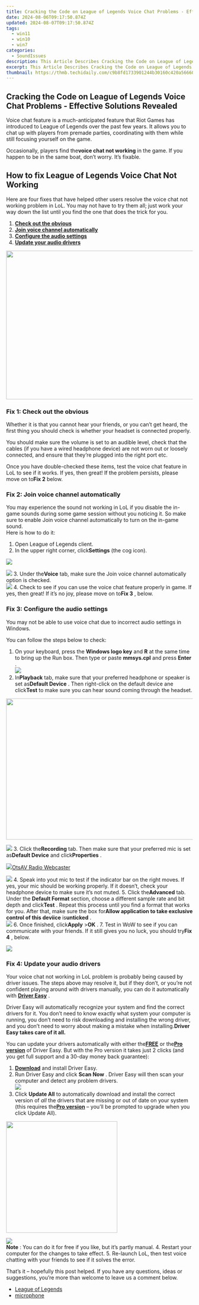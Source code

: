 ```yaml
---
title: Cracking the Code on League of Legends Voice Chat Problems - Effective Solutions Revealed
date: 2024-08-06T09:17:50.874Z
updated: 2024-08-07T09:17:50.874Z
tags:
  - win11
  - win10
  - win7
categories:
  - SoundIssues
description: This Article Describes Cracking the Code on League of Legends Voice Chat Problems - Effective Solutions Revealed
excerpt: This Article Describes Cracking the Code on League of Legends Voice Chat Problems - Effective Solutions Revealed
thumbnail: https://thmb.techidaily.com/c9b8fd1733901244b30160c420a56660fbc28694609982153cd6de4dd43a450d.jpg
---
```


## Cracking the Code on League of Legends Voice Chat Problems - Effective Solutions Revealed

Voice chat feature is a much-anticipated feature that Riot Games has introduced to League of Legends over the past few years. It allows you to chat up with players from premade parties, coordinating with them while still focusing yourself on the game.

 Occasionally, players find the**voice chat not working** in the game. If you happen to be in the same boat, don’t worry. It’s fixable.

## How to fix League of Legends Voice Chat Not Working

 Here are four fixes that have helped other users resolve the voice chat not working problem in LoL. You may not have to try them all; just work your way down the list until you find the one that does the trick for you.

1. **[Check out the obvious](https://tools.techidaily.com/drivereasy/download/)**
2. **[Join voice channel automatically](https://tools.techidaily.com/drivereasy/download/)**
3. **[Configure the audio settings](https://tools.techidaily.com/drivereasy/download/)**
4. **[Update your audio drivers](https://tools.techidaily.com/drivereasy/download/)**

<!-- affiliate ads begin -->
<a href="https://aidotcom.pxf.io/c/5597632/2086436/19576" target="_top" id="2086436"><img src="//a.impactradius-go.com/display-ad/19576-2086436" border="0" alt="" width="1500" height="400"/></a><img height="0" width="0" src="https://imp.pxf.io/i/5597632/2086436/19576" style="position:absolute;visibility:hidden;" border="0" />
<!-- affiliate ads end -->
### Fix 1: Check out the obvious

 Whether it is that you cannot hear your friends, or you can’t get heard, the first thing you should check is whether your headset is connected properly.

 You should make sure the volume is set to an audible level, check that the cables (if you have a wired headphone device) are not worn out or loosely connected, and ensure that they’re plugged into the right port etc.

 Once you have double-checked these items, test the voice chat feature in LoL to see if it works. If yes, then great! If the problem persists, please move on to**Fix 2** below.

### Fix 2: Join voice channel automatically

 You may experience the sound not working in LoL if you disable the in-game sounds during some game session without you noticing it. So make sure to enable Join voice channel automatically to turn on the in-game sound.  
 Here is how to do it:

1. Open League of Legends client.
2. In the upper right corner, click**Settings** (the cog icon).  
<!-- affiliate ads begin -->
<a href="https://secure.2checkout.com/order/checkout.php?PRODS=4729320&QTY=1&AFFILIATE=108875&CART=1"><img src="https://secure.avangate.com/images/merchant/f7f07e7dab09533bc71247a5b29a7373/products/2_iDeviceMessageBox.png" border="0"></a>
<!-- affiliate ads end -->
![](https://images.drivereasy.com/wp-content/uploads/2021/04/11.png)
3. Under the**Voice** tab, make sure the Join voice channel automatically option is checked.  
![](https://images.drivereasy.com/wp-content/uploads/2021/04/11-1.png)
4. Check to see if you can use the voice chat feature properly in game. If yes, then great! If it’s no joy, please move on to**Fix 3** , below.

### Fix 3: Configure the audio settings

 You may not be able to use voice chat due to incorrect audio settings in Windows.

You can follow the steps below to check:

1. On your keyboard, press the **Windows logo key** and **R**  at the same time to bring up the Run box. Then type or paste **mmsys.cpl** and press **Enter** .  
![](https://images.drivereasy.com/wp-content/uploads/2021/04/r.png)
2. In**Playback** tab, make sure that your preferred headphone or speaker is set as**Default Device** . Then right-click on the default device ane click**Test** to make sure you can hear sound coming through the headset.  
<!-- affiliate ads begin -->
<a href="https://twopages.pxf.io/c/5597632/2016067/18544" target="_top" id="2016067"><img src="//a.impactradius-go.com/display-ad/18544-2016067" border="0" alt="" width="1020" height="380"/></a><img height="0" width="0" src="https://imp.pxf.io/i/5597632/2016067/18544" style="position:absolute;visibility:hidden;" border="0" />
<!-- affiliate ads end -->
![](https://images.drivereasy.com/wp-content/uploads/2021/04/11-2.png)
3. Click the**Recording** tab. Then make sure that your preferred mic is set as**Default Device** and click**Properties** .  
<!-- affiliate ads begin -->
<a href="https://otszone.ots7.com/order/checkout.php?PRODS=4713322&QTY=1&AFFILIATE=108875&CART=1"><img src="https://green.ots7.com/screenshots/OtsAV/OtsAVRadio1.90-300x188.jpg" border="0">OtsAV Radio Webcaster</a>
<!-- affiliate ads end -->
![](https://images.drivereasy.com/wp-content/uploads/2021/04/audio-2.png)
4. Speak into yout mic to test if the indicator bar on the right moves. If yes, your mic should be working properly. If it doesn’t, check your headphone device to make sure it’s not muted.
5. Click the**Advanced**  tab. Under the **Default Format** section, choose a different sample rate and bit depth and click**Test** . Repeat this process until you find a format that works for you. After that, make sure the box for**Allow application to take exclusive control of this deviice** is**unticked** .  
![](https://images.drivereasy.com/wp-content/uploads/2021/04/111-1.png)
6. Once finished, click**Apply** \>**OK** .
7. Test in WoW to see if you can communicate with your friends. If it still gives you no luck, you should try**Fix 4** , below.

<!-- affiliate ads begin -->
<a href="https://shop.systoolsgroup.com/affiliate.php?ACCOUNT=SYSTOOBY&AFFILIATE=108875&PATH=https%3A%2F%2Fwww.systoolsgroup.com%3FAFFILIATE%3D108875%26RESOURCE%3D%2BSysTools%2BPDF%2BUnlocker"><img src="https://www.systoolsgroup.com/box/pdf-unlocker.png" border="0"></a>
<!-- affiliate ads end -->
### Fix 4: Update your audio drivers

 Your voice chat not working in LoL problem is probably being caused by driver issues. The steps above may resolve it, but if they don’t, or you’re not confident playing around with drivers manually, you can do it automatically with **[Driver Easy](https://tools.techidaily.com/drivereasy/download/)**  .

 Driver Easy will automatically recognize your system and find the correct drivers for it. You don’t need to know exactly what system your computer is running, you don’t need to risk downloading and installing the wrong driver, and you don’t need to worry about making a mistake when installing.**Driver Easy takes care of it all.**

 You can update your drivers automatically with either the[**FREE**](https://tools.techidaily.com/drivereasy/download/) or the[**Pro version**](https://tools.techidaily.com/drivereasy/download/) of Driver Easy. But with the Pro version it takes just 2 clicks (and you get full support and a 30-day money back guarantee):

1. [**Download**](https://tools.techidaily.com/drivereasy/download/) and install Driver Easy.
2. Run Driver Easy and click **Scan Now** . Driver Easy will then scan your computer and detect any problem drivers.  
![](https://images.drivereasy.com/wp-content/uploads/2020/12/last-scan-never.png)
3. Click **Update All** to automatically download and install the correct version of _all_ the drivers that are missing or out of date on your system (this requires the[**Pro version**](https://tools.techidaily.com/drivereasy/download/) – you’ll be prompted to upgrade when you click Update All).  
<!-- affiliate ads begin -->
<a href="https://coinrule.sjv.io/c/5597632/1958374/18409" target="_top" id="1958374"><img src="//a.impactradius-go.com/display-ad/18409-1958374" border="0" alt="" width="300" height="300"/></a><img height="0" width="0" src="https://imp.pxf.io/i/5597632/1958374/18409" style="position:absolute;visibility:hidden;" border="0" />
<!-- affiliate ads end -->
![](https://images.drivereasy.com/wp-content/uploads/2021/04/audio.png)  
**Note** : You can do it for free if you like, but it’s partly manual.
4. Restart your computer for the changes to take effect.
5. Re-launch LoL, then test voice chatting with your friends to see if it solves the error.

 That’s it – hopefully this post helped. If you have any questions, ideas or suggestions, you’re more than welcome to leave us a comment below.

* [League of Legends](https://tools.techidaily.com/drivereasy/download/)
* [microphone](https://tools.techidaily.com/drivereasy/download/)

<ins class="adsbygoogle"
     style="display:block"
     data-ad-format="autorelaxed"
     data-ad-client="ca-pub-7571918770474297"
     data-ad-slot="1223367746"></ins>



<ins class="adsbygoogle"
     style="display:block"
     data-ad-client="ca-pub-7571918770474297"
     data-ad-slot="8358498916"
     data-ad-format="auto"
     data-full-width-responsive="true"></ins>
